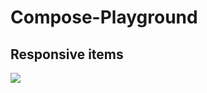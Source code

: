 # Compose-Playground

## Responsive items
![](https://github.com/Eron-pl/Compose-Playground/responsife-items.gif)
